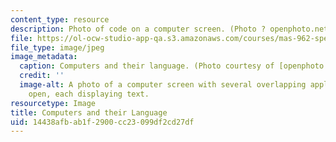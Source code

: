 ```yaml
---
content_type: resource
description: Photo of code on a computer screen. (Photo ? openphoto.net.)
file: https://ol-ocw-studio-app-qa.s3.amazonaws.com/courses/mas-962-special-topics-in-media-technology-computational-semantics-fall-2002/14438afbab1f2900cc23099df2cd27df_mas-962f02.jpg
file_type: image/jpeg
image_metadata:
  caption: Computers and their language. (Photo courtesy of [openphoto.net](http://openphoto.net/).)
  credit: ''
  image-alt: A photo of a computer screen with several overlapping application windows
    open, each displaying text.
resourcetype: Image
title: Computers and their Language
uid: 14438afb-ab1f-2900-cc23-099df2cd27df
---
```

